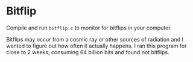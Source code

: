 # Bitflip

Compile and run `bitflip.c` to monitor for bitflips in your computer.

Bitflips may occur from a cosmic ray or other sources of radiation and I wanted to figure out how often it actually happens. I ran this program for close to 2 weeks, consuming 64 billion bits and found not bitflips.

